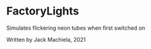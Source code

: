 # FactoryLights
Simulates flickering neon tubes when first switched on

Written by Jack Machiela, 2021
